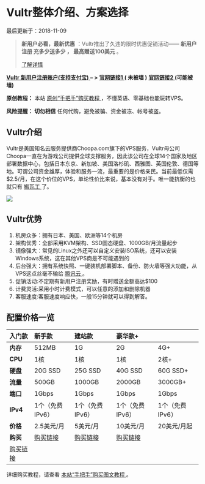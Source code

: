# Vultr整体介绍、方案选择

最后更新于：2018-11-09

> **新用户必看，最新优惠** ：Vultr推出了久违的限时优惠促销活动——  **新用户注册 充多少送多少 ， 最高赠送100美元**  。
>
> [了解详情](http://t.cn/EfJkdaM)

[ **Vultr 新用户注册账户\(支持支付宝\)** ](http://t.cn/EfPiJLF) **– &gt;** [ **官网链接1** ](http://t.cn/EfPiJLF) **\( 未被墙 \)** [ **官网链接2** ](http://t.cn/EfPiJLF) **\(可能被墙\)** 

**原创教程：** 本站 [ 原创“手把手”购买教程 ](http://t.cn/EfJOYal) ，不懂英语、零基础也能玩转VPS。

 **风险提醒： 切勿相信**  任何代购，避免被骗、资金被冻、帐号被盗。

## Vultr介绍

Vultr是美国知名云服务提供商Choopa.com旗下的VPS服务，Vultr母公司Choopa一直在为游戏公司提供全球支撑服务，因此该公司在全球14个国家及地区部署数据中心，包括日本东京、新加坡、美国洛杉矶、西雅图、英国伦敦、德国等地。可谓公司资金雄厚，体验和服务一流，最重要的是价格亲民。当前最低仅需$2.5/月，在这个价位的VPS，单论性价比来说，基本没有对手。唯一能抗衡的也就只有 [ 搬瓦工 ](http://t.cn/EwLt7Zp) 了。

[ ![](https://www.vultrgo.com/wp-content/uploads/2017/12/banner_1.png) ](https://github.com/antiless/vultr/tree/87735c6586cadfdd0628076b75f96a915ecb699d/go/README.md)

## Vultr优势

1. 机房众多：拥有日本、美国、欧洲等14个机房 
2. 架构优秀：全部采用KVM架构、SSD固态硬盘、1000GB/月流量起步 
3. 镜像强大：常见的Linux之外还可以自定义安装ISO系统，还可以安装Windows系统，这在其他VPS商是不可能遇到的 
4. 后台强大：拥有系统快照、一键装机部署脚本、备份、防火墙等强大功能，从VPS这点丝毫不输给 [ 腾讯云 ](http://t.cn/EfJphmo) 。 
5. 促销活动:不定期有新用户注册奖励，有时赠送金额高达$100 
6. 计费灵活:采用小时计费模式，可以任意的添加和删除机器 
7. 客服速度:客服速度响应快，一般15分钟就可以得到解答。 

## 配置价格一览

| **入门款** | **新手款** | **建站款** | **豪华款+** |  |
| :--- | :--- | :--- | :--- | :--- |
| **内存** | 512MB | 1G | 2G | 4G+ |
| **CPU** | 1核 | 1核 | 1核 | 2核+ |
| **硬盘** | 20G SSD | 25G SSD | 40G SSD | 60G SSD+ |
| **流量** | 500GB | 1000GB | 2000GB | 3000GB+ |
| **端口** | 1Gbps | 1Gbps | 1Gbps | 1Gbps |
| **IPv4** | 1个（免费IPv6） | 1个（免费IPv6） | 1个（免费IPv6） | 1个（免费IPv6） |
| **价格** | 2.5美元/月 | 5美元/月 | 10美元/月 | 20美元/月起 |
| **购买** | [ 购买链接 ](http://t.cn/EfPiJLF) | [ 购买链接 ](http://t.cn/EfPiJLF) | [ 购买链接 ](http://t.cn/EfPiJLF) |  |
| [ 购买链接 ](http://t.cn/EfPiJLF) |  |  |  |  |

详细购买教程，请查看 [ 本站“手把手”购买图文教程 ](http://t.cn/EfJOYal) 。

